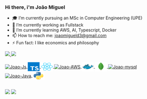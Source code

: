 ### Hi there, i'm João Miguel 


- 🎓 I’m currently pursuing an MSc in Computer Engineering (UPE)
- 🔭 I’m currently working as Fullstack
- 🌱 I’m currently learning AWS, AI, Typescript, Docker
- 📫 How to reach me: joaomigueld3@gmail.com
- ⚡ Fun fact: I like economics and philosophy 

<div>
  <a href="https://beacons.ai/joaomigueld3">
  <img height="180em" src="https://github-readme-stats.vercel.app/api?username=joaomigueld3&show_icons=true&theme=dark&include_all_commits=true&count_private=true" /img>
  <img height="180em" src="https://github-readme-stats.vercel.app/api/top-langs/?username=joaomigueld3&layout=compact&langs_count=16&theme=dark" /img>
</div>

<div style="display: inline_block"><br>
  <img align="center" alt="Joao-Js" height="30" width="40" src="https://skillicons.dev/icons?i=nodejs&theme=light">
  <img align="center" alt="Joao-Ts" height="30" width="40" src="https://raw.githubusercontent.com/devicons/devicon/master/icons/typescript/typescript-plain.svg">
  <img align="center" alt="Joao-React" height="30" width="40" src="https://raw.githubusercontent.com/devicons/devicon/master/icons/react/react-original.svg">
  <img align="center" alt="Joao-AWS" height="30" width="40" src="https://skillicons.dev/icons?i=aws&theme=light">
  <img align="center" alt="Joao-Docker" height="30" width="40" src="https://raw.githubusercontent.com/devicons/devicon/master/icons/docker/docker-original.svg">
  <img align="center" alt="Joao-Mongodb" height="30" width="40" src="https://raw.githubusercontent.com/devicons/devicon/master/icons/mongodb/mongodb-original.svg">
  <img align="center" alt="Joao-mysql" height="30" width="40" src="https://skillicons.dev/icons?i=postgres&theme=light">
  <img align="center" alt="Joao-Java" height="30" width="40" src="https://skillicons.dev/icons?i=java&theme=light">
  <img align="center" alt="Joao-Python" height="30" width="40" src="https://raw.githubusercontent.com/devicons/devicon/master/icons/python/python-original.svg">

</div>

 ##

<div> 
<a href = "mailto:joaomigueld3@gmail.com"><img src="https://img.shields.io/badge/-Gmail-%23333?style=for-the-badge&logo=gmail&logoColor=white" target="_blank"></a>
  <a href="https://www.linkedin.com/in/joaomigueld3" target="_blank"><img src="https://img.shields.io/badge/-LinkedIn-%230077B5?style=for-the-badge&logo=linkedin&logoColor=white" target="_blank"></a> 
</div>

<!-- ![Snake animation] (https://github.com/joaomigueld3/joaomigueld3/blob/output/github-contribution-grid-snake.svg) -->
